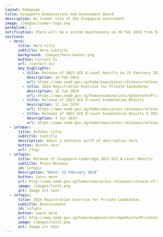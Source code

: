 ```yaml
---
layout: homepage
title: Singapore Examinations and Assessment Board
description: An Isomer site of the Singapore Government
image: /images/isomer-logo.svg
permalink: /
notification: There will be a system maintenance on XX Feb 2024 from 0200 to 0259.
sections:
  - hero:
      title: Hero title
      subtitle: Hero subtitle
      background: /images/hero-banner.png
      button: Contact Us
      url: /contact-us/
      key_highlights:
        - title: Release of 2023 GCE A-Level Results on 23 February 2024
          description: 16 Feb 2024
          url: https://www.seab.gov.sg/home/news/press-releases/release-of-2023-singapore-cambridge-gce-a-level-examination-results-on-23-february-2024
        - title: 2024 Registration Exercise for Private Candidates
          description: 15 Jan 2024
          url: https://www.seab.gov.sg/home/examinations/UpdatesforPrivateCandidates
        - title: Release of 2023 GCE O-Level Examination Results
          description: 11 Jan 2024
          url: https://www.seab.gov.sg/home/news/press-releases/release-of-2023-singapore-cambridge-gce-o-level-examination-results
        - title: Release of 2023 GCE O-Level Examination Results & 2024 JAE
          description: 4 Jan 2024
          url: https://www.seab.gov.sg/home/news/press-releases/release-of-2023-singapore-cambridge-gce-o-level-examination-results-and-2024-joint-admissions-exercise
  - infobar:
      title: Infobar title
      subtitle: Subtitle
      description: About a sentence worth of description here
      button: Button text
      url: /faq/
  - infopic:
      title: Release of Singapore-Cambridge 2023 GCE A-Level Results
      subtitle: Press Release
      id: infopic
      description: "Date: 23 February 2024"
      button: Learn more
      url: http://www.seab.gov.sg/home/news/press-releases/release-of-2023-singapore-cambridge-gce-a-level-examination-results-on-23-february-2024
      image: /images/test1.png
      alt: Image alt text
  - infopic:
      title: 2024 Registration Exercise for Private Candidates
      subtitle: Announcement
      id: infopic
      button: Learn more
      url: http://www.seab.gov.sg/home/examinations/UpdatesforPrivateCandidates
      image: /images/test2.png
      alt: Image alt text
---
```

